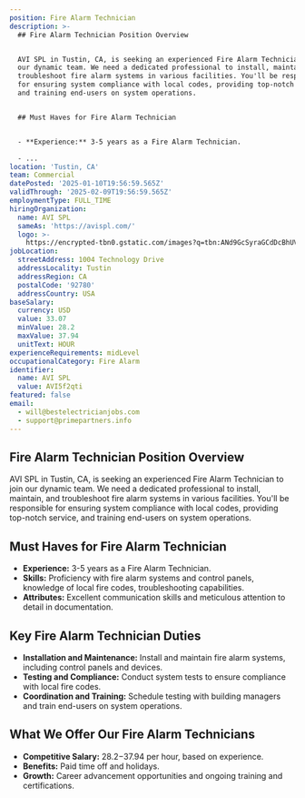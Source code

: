 ```yaml
---
position: Fire Alarm Technician
description: >-
  ## Fire Alarm Technician Position Overview


  AVI SPL in Tustin, CA, is seeking an experienced Fire Alarm Technician to join
  our dynamic team. We need a dedicated professional to install, maintain, and
  troubleshoot fire alarm systems in various facilities. You'll be responsible
  for ensuring system compliance with local codes, providing top-notch service,
  and training end-users on system operations.


  ## Must Haves for Fire Alarm Technician


  - **Experience:** 3-5 years as a Fire Alarm Technician.

  - ...
location: 'Tustin, CA'
team: Commercial
datePosted: '2025-01-10T19:56:59.565Z'
validThrough: '2025-02-09T19:56:59.565Z'
employmentType: FULL_TIME
hiringOrganization:
  name: AVI SPL
  sameAs: 'https://avispl.com/'
  logo: >-
    https://encrypted-tbn0.gstatic.com/images?q=tbn:ANd9GcSyraGCdDcBhUVCLjb9MI2McsVysMD7wjYlIQ&s
jobLocation:
  streetAddress: 1004 Technology Drive
  addressLocality: Tustin
  addressRegion: CA
  postalCode: '92780'
  addressCountry: USA
baseSalary:
  currency: USD
  value: 33.07
  minValue: 28.2
  maxValue: 37.94
  unitText: HOUR
experienceRequirements: midLevel
occupationalCategory: Fire Alarm
identifier:
  name: AVI SPL
  value: AVI5f2qti
featured: false
email:
  - will@bestelectricianjobs.com
  - support@primepartners.info
---
```




## Fire Alarm Technician Position Overview

AVI SPL in Tustin, CA, is seeking an experienced Fire Alarm Technician to join our dynamic team. We need a dedicated professional to install, maintain, and troubleshoot fire alarm systems in various facilities. You'll be responsible for ensuring system compliance with local codes, providing top-notch service, and training end-users on system operations.

## Must Haves for Fire Alarm Technician

- **Experience:** 3-5 years as a Fire Alarm Technician.
- **Skills:** Proficiency with fire alarm systems and control panels, knowledge of local fire codes, troubleshooting capabilities.
- **Attributes:** Excellent communication skills and meticulous attention to detail in documentation.

## Key Fire Alarm Technician Duties

- **Installation and Maintenance:** Install and maintain fire alarm systems, including control panels and devices.
- **Testing and Compliance:** Conduct system tests to ensure compliance with local fire codes.
- **Coordination and Training:** Schedule testing with building managers and train end-users on system operations.

## What We Offer Our Fire Alarm Technicians

- **Competitive Salary:** $28.2-$37.94 per hour, based on experience.
- **Benefits:** Paid time off and holidays.
- **Growth:** Career advancement opportunities and ongoing training and certifications.
